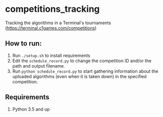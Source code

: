 # competitions_tracking
Tracking the algorithms in a Terminal's tournaments (https://terminal.c1games.com/competitions)

## How to run:
1. Run `./setup.sh` to install requirements
2. Edit the `schedule_record.py` to change the competition ID and/or the path and output filename.
3. Run `python schedule_record.py` to start gathering information about the uploaded algorithms (even when it is taken down) in the specified competition.

## Requirements
1. Python 3.5 and up
